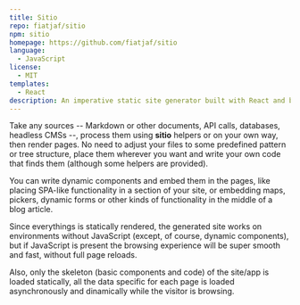 ```yaml
---
title: Sitio
repo: fiatjaf/sitio
npm: sitio
homepage: https://github.com/fiatjaf/sitio
language:
  - JavaScript
license:
  - MIT
templates:
  - React
description: An imperative static site generator built with React and browserify
---
```


Take any sources -- Markdown or other documents, API calls, databases, headless CMSs --, process them using **sitio** helpers or on your own way, then render pages. No need to adjust your files to some predefined pattern or tree structure, place them wherever you want and write your own code that finds them (although some helpers are provided).

You can write dynamic components and embed them in the pages, like placing SPA-like functionality in a section of your site, or embedding maps, pickers, dynamic forms or other kinds of functionality in the middle of a blog article.

Since everythings is statically rendered, the generated site works on environments without JavaScript (except, of course, dynamic components), but if JavaScript is present the browsing experience will be super smooth and fast, without full page reloads.

Also, only the skeleton (basic components and code) of the site/app is loaded statically, all the data specific for each page is loaded asynchronously and dinamically while the visitor is browsing.
